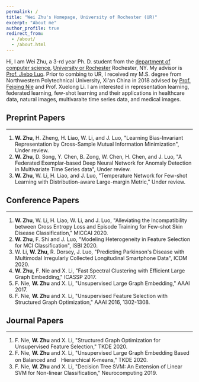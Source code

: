 ```yaml
---
permalink: /
title: "Wei Zhu's Homepage, University of Rochester (UR)"
excerpt: "About me"
author_profile: true
redirect_from: 
  - /about/
  - /about.html
---
```


Hi, I am Wei Zhu, a 3-rd year Ph. D. student from the [department of computer science](https://www.cs.rochester.edu/), [University or Rochester](https://rochester.edu/) Rochester, NY. My advisor is [Prof. Jiebo Luo](https://www.cs.rochester.edu/u/jluo/). Prior to combing to UR, I received my M.S. degree from Northwestern Polytechnical University, Xi'an China in 2018 advised by [Prof. Feiping Nie](https://scholar.google.com/citations?user=2oB4nAIAAAAJ&hl=en) and Prof. Xuelong Li. I am interested in representation learning, federated learning, few-shot learning and their applications in healthcare data, natural images, multivaraite time series data, and medical images. 

## Preprint Papers
------
  1. **W. Zhu**, H. Zheng, H. Liao, W. Li, and J. Luo, "Learning Bias-Invariant Representation by Cross-Sample Mutual Information Minimization", Under review.  
  2. **W. Zhu**, D. Song, Y. Chen, B. Zong, W. Chen, H. Chen, and J. Luo, "A Federated Exemplar-based Deep Neural Network for Anomaly Detection in Multivariate Time Series data", Under review. 
  3. **W. Zhu**, W. Li, H. Liao, and J. Luo, "Temperature Network for Few-shot Learning with Distribution-aware Large-margin Metric," Under review.

## Conference Papers
------
  1. **W. Zhu**, W. Li, H. Liao, W. Li, and J. Luo, "Alleviating the Incompatibility between Cross Entropy Loss and Episode Training for Few-shot Skin Disease Classification," MICCAI 2020.  
  2. **W. Zhu**, F. Shi and J. Luo, "Modeling Heterogeneity in Feature Selection for MCI Classification", ISBI 2020.
  3. W. Li, **W. Zhu**, R. Dorsey, J. Luo, "Predicting Parkinson's Disease with Multimodal Irregularly Collected Longitudinal Smartphone Data", ICDM 2020.
  4. **W. Zhu,** F. Nie and X. Li, "Fast Spectral Clustering with Efficient Large Graph Embedding," ICASSP 2017. 
  5. F. Nie, **W. Zhu** and X. Li, "Unsupervised Large Graph Embedding," AAAI 2017.
  6. F. Nie, **W. Zhu** and X. Li, "Unsupervised Feature Selection with Structured Graph Optimization," AAAI 2016, 1302-1308.


## Journal Papers
------
  1. F. Nie, **W. Zhu** and X. Li, "Structured Graph Optimization for Unsupervised Feature Selection," TKDE 2020.
  2. F. Nie, **W. Zhu** and X. Li, "Unsupervised Large Graph Embedding Based on Balanced and　Hierarchical K-means," TKDE 2020.
  3. F. Nie, **W. Zhu** and X. Li, "Decision Tree SVM: An Extension of Linear SVM for Non-linear Classification," Neurocomputing 2019.
